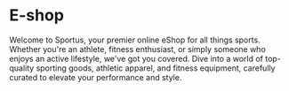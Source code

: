 # E-shop

Welcome to Sportus, your premier online eShop for all things sports. Whether you're an athlete, fitness enthusiast, or simply someone who enjoys an active lifestyle, we've got you covered. Dive into a world of top-quality sporting goods, athletic apparel, and fitness equipment, carefully curated to elevate your performance and style.
